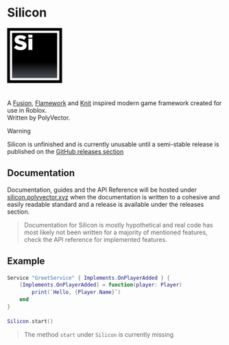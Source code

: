 # Silicon
<img align="center" src="https://github.com/PolyVectors/Silicon/blob/main/.moonwave/static/logo.png?raw=true" width="128" style="padding-bottom: 24px">

A [Fusion](https://github.com/dphfox/Fusion), [Flamework](https://github.com/rbxts-flamework/core) and [Knit](https://github.com/Sleitnick/Knit) inspired modern game framework created for use in Roblox.\
Written by PolyVector.

> [!WARNING]  
> Silicon is unfinished and is currently unusable until a semi-stable release is published on the [GitHub releases section](https://github.com/PolyVectors/Silicon)

## Documentation
Documentation, guides and the API Reference will be hosted under [silicon.polyvector.xyz](https://silicon.polyvector.xyz) when the documentation is written to a cohesive and easily readable standard and a release is available under the releases section.
> Documentation for Silicon is mostly hypothetical and real code has most likely not been written for a majority of mentioned features, check the API reference for implemented features.

## Example
```lua
Service "GreetService" { Implements.OnPlayerAdded } {
    [Implements.OnPlayerAdded] = function(player: Player)
        print(`Hello, {Player.Name}`)
    end
}

Silicon.start()
```
> The method `start` under `Silicon` is currently missing